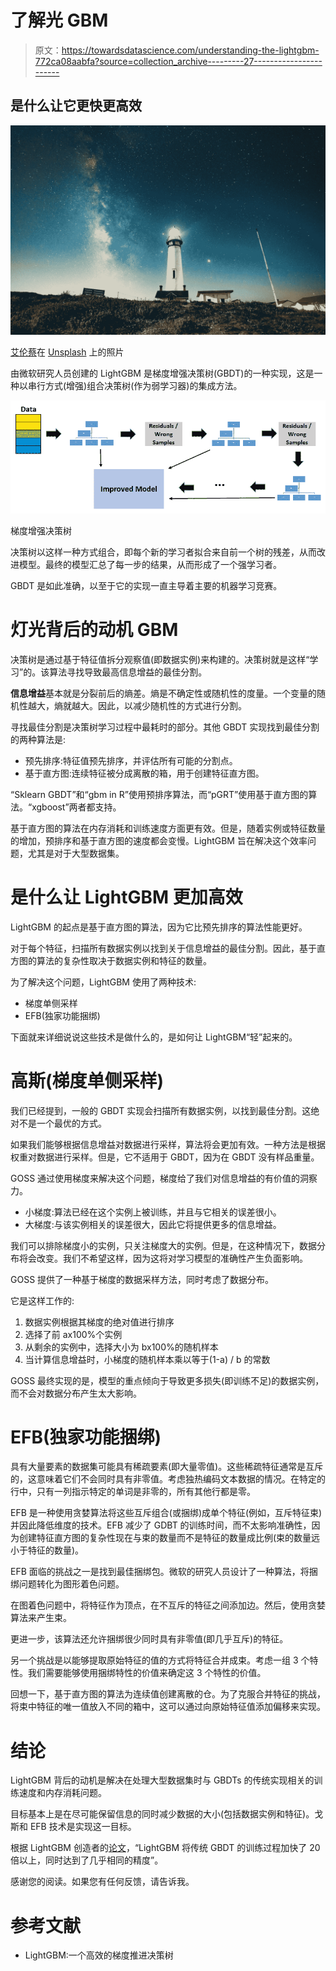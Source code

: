 # 了解光 GBM

> 原文：<https://towardsdatascience.com/understanding-the-lightgbm-772ca08aabfa?source=collection_archive---------27----------------------->

## 是什么让它更快更高效

![](img/15addbf4c78386625f42956e20fd497c.png)

[艾伦蔡](https://unsplash.com/@aycai?utm_source=unsplash&utm_medium=referral&utm_content=creditCopyText)在 [Unsplash](https://unsplash.com/s/photos/light?utm_source=unsplash&utm_medium=referral&utm_content=creditCopyText) 上的照片

由微软研究人员创建的 LightGBM 是梯度增强决策树(GBDT)的一种实现，这是一种以串行方式(增强)组合决策树(作为弱学习器)的集成方法。

![](img/2fe3e38b8df9bab06132b5a87bc7ed14.png)

梯度增强决策树

决策树以这样一种方式组合，即每个新的学习者拟合来自前一个树的残差，从而改进模型。最终的模型汇总了每一步的结果，从而形成了一个强学习者。

GBDT 是如此准确，以至于它的实现一直主导着主要的机器学习竞赛。

# **灯光背后的动机 GBM**

决策树是通过基于特征值拆分观察值(即数据实例)来构建的。决策树就是这样“学习”的。该算法寻找导致最高信息增益的最佳分割。

**信息增益**基本就是分裂前后的熵差。熵是不确定性或随机性的度量。一个变量的随机性越大，熵就越大。因此，以减少随机性的方式进行分割。

寻找最佳分割是决策树学习过程中最耗时的部分。其他 GBDT 实现找到最佳分割的两种算法是:

*   预先排序:特征值预先排序，并评估所有可能的分割点。
*   基于直方图:连续特征被分成离散的箱，用于创建特征直方图。

“Sklearn GBDT”和“gbm in R”使用预排序算法，而“pGRT”使用基于直方图的算法。“xgboost”两者都支持。

基于直方图的算法在内存消耗和训练速度方面更有效。但是，随着实例或特征数量的增加，预排序和基于直方图的速度都会变慢。LightGBM 旨在解决这个效率问题，尤其是对于大型数据集。

# **是什么让 LightGBM 更加高效**

LightGBM 的起点是基于直方图的算法，因为它比预先排序的算法性能更好。

对于每个特征，扫描所有数据实例以找到关于信息增益的最佳分割。因此，基于直方图的算法的复杂性取决于数据实例和特征的数量。

为了解决这个问题，LightGBM 使用了两种技术:

*   梯度单侧采样
*   EFB(独家功能捆绑)

下面就来详细说说这些技术是做什么的，是如何让 LightGBM“轻”起来的。

# **高斯(梯度单侧采样)**

我们已经提到，一般的 GBDT 实现会扫描所有数据实例，以找到最佳分割。这绝对不是一个最优的方式。

如果我们能够根据信息增益对数据进行采样，算法将会更加有效。一种方法是根据权重对数据进行采样。但是，它不适用于 GBDT，因为在 GBDT 没有样品重量。

GOSS 通过使用梯度来解决这个问题，梯度给了我们对信息增益的有价值的洞察力。

*   小梯度:算法已经在这个实例上被训练，并且与它相关的误差很小。
*   大梯度:与该实例相关的误差很大，因此它将提供更多的信息增益。

我们可以排除梯度小的实例，只关注梯度大的实例。但是，在这种情况下，数据分布将会改变。我们不希望这样，因为这将对学习模型的准确性产生负面影响。

GOSS 提供了一种基于梯度的数据采样方法，同时考虑了数据分布。

它是这样工作的:

1.  数据实例根据其梯度的绝对值进行排序
2.  选择了前 ax100%个实例
3.  从剩余的实例中，选择大小为 bx100%的随机样本
4.  当计算信息增益时，小梯度的随机样本乘以等于(1-a) / b 的常数

GOSS 最终实现的是，模型的重点倾向于导致更多损失(即训练不足)的数据实例，而不会对数据分布产生太大影响。

# **EFB(独家功能捆绑)**

具有大量要素的数据集可能具有稀疏要素(即大量零值)。这些稀疏特征通常是互斥的，这意味着它们不会同时具有非零值。考虑独热编码文本数据的情况。在特定的行中，只有一列指示特定的单词是非零的，所有其他行都是零。

EFB 是一种使用贪婪算法将这些互斥组合(或捆绑)成单个特征(例如，互斥特征束)并因此降低维度的技术。EFB 减少了 GDBT 的训练时间，而不太影响准确性，因为创建特征直方图的复杂性现在与束的数量而不是特征的数量成比例(束的数量远小于特征的数量)。

EFB 面临的挑战之一是找到最佳捆绑包。微软的研究人员设计了一种算法，将捆绑问题转化为图形着色问题。

在图着色问题中，将特征作为顶点，在不互斥的特征之间添加边。然后，使用贪婪算法来产生束。

更进一步，该算法还允许捆绑很少同时具有非零值(即几乎互斥)的特征。

另一个挑战是以能够提取原始特征的值的方式将特征合并成束。考虑一组 3 个特性。我们需要能够使用捆绑特性的价值来确定这 3 个特性的价值。

回想一下，基于直方图的算法为连续值创建离散的仓。为了克服合并特征的挑战，将束中特征的唯一值放入不同的箱中，这可以通过向原始特征值添加偏移来实现。

# **结论**

LightGBM 背后的动机是解决在处理大型数据集时与 GBDTs 的传统实现相关的训练速度和内存消耗问题。

目标基本上是在尽可能保留信息的同时减少数据的大小(包括数据实例和特征)。戈斯和 EFB 技术是实现这一目标。

根据 LightGBM 创造者的[论文](https://papers.nips.cc/paper/6907-lightgbm-a-highly-efficient-gradient-boosting-decision-tree.pdf)，“LightGBM 将传统 GBDT 的训练过程加快了 20 倍以上，同时达到了几乎相同的精度”。

感谢您的阅读。如果您有任何反馈，请告诉我。

# **参考文献**

*   LightGBM:一个高效的梯度推进决策树